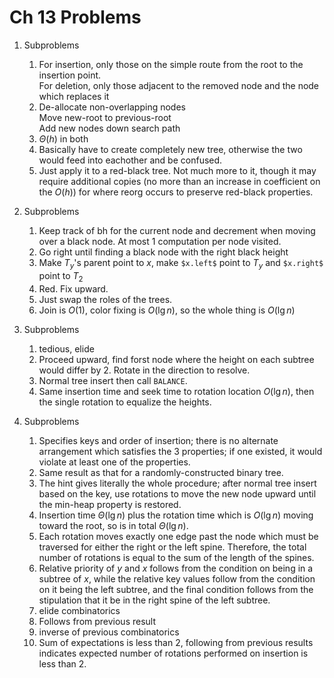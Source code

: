 # Ch 13 Problems

1. Subproblems
   1. For insertion, only those on the simple route from the root to the insertion point.\
      For deletion, only those adjacent to the removed node and the node which replaces it
   2. De-allocate non-overlapping nodes\
      Move new-root to previous-root\
      Add new nodes down search path
   3. $\Theta(h)$ in both
   4. Basically have to create completely new tree, otherwise the two would feed into eachother and be confused.
   5. Just apply it to a red-black tree. Not much more to it, though it may require additional copies (no more than an increase in coefficient on the $O(h)$) for where reorg occurs to preserve red-black properties.

2. Subproblems
   1. Keep track of bh for the current node and decrement when moving over a black node. At most 1 computation per node visited.
   2. Go right until finding a black node with the right black height
   3. Make $T_y$'s parent point to $x$, make `$x.left$` point to $T_y$ and `$x.right$` point to $T_2$
   4. Red. Fix upward.
   5. Just swap the roles of the trees.
   6. Join is $O(1)$, color fixing is $O(\lg n)$, so the whole thing is $O(\lg n)$

3. Subproblems
   1. tedious, elide
   2. Proceed upward, find forst node where the height on each subtree would differ by 2. Rotate in the direction to resolve.
   3. Normal tree insert then call `BALANCE`.
   4. Same insertion time and seek time to rotation location $O(\lg n)$, then the single rotation to equalize the heights.

4. Subproblems
   1. Specifies keys and order of insertion; there is no alternate arrangement which satisfies the 3 properties; if one existed, it would violate at least one of the properties.
   2. Same result as that for a randomly-constructed binary tree.
   3. The hint gives literally the whole procedure; after normal tree insert based on the key, use rotations to move the new node upward until the min-heap property is restored.
   4. Insertion time $\Theta(\lg n)$ plus the rotation time which is $O(\lg n)$ moving toward the root, so is in total $\Theta(\lg n)$.
   5. Each rotation moves exactly one edge past the node which must be traversed for either the right or the left spine. Therefore, the total number of rotations is equal to the sum of the length of the spines.
   6. Relative priority of $y$ and $x$ follows from the condition on being in a subtree of $x$, while the relative key values follow from the condition on it being the left subtree, and the final condition follows from the stipulation that it be in the right spine of the left subtree.
   7. elide combinatorics
   8. Follows from previous result
   9. inverse of previous combinatorics
   10. Sum of expectations is less than 2, following from previous results indicates expected number of rotations performed on insertion is less than 2.